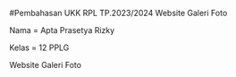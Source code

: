 #Pembahasan UKK RPL TP.2023/2024 Website Galeri Foto

Nama = Apta Prasetya Rizky

Kelas = 12 PPLG

Website Galeri Foto
